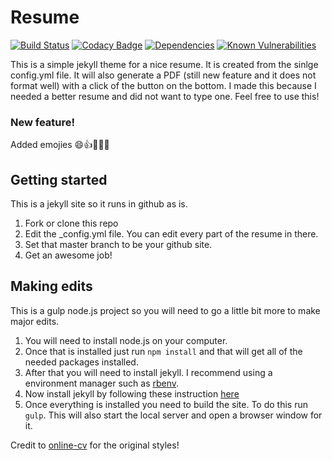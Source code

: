# Resume

[![Build Status](https://travis-ci.org/sonyccd/resume.svg?branch=master)](https://travis-ci.org/sonyccd/resume)
[![Codacy Badge](https://api.codacy.com/project/badge/Grade/c97bb7af2b6e4a449825a9fe307488db)](https://www.codacy.com/app/bwbaze/resume?utm_source=github.com&utm_medium=referral&utm_content=sonyccd/resume&utm_campaign=badger)
[![Dependencies](https://david-dm.org/sonyccd/resume.svg)](https://david-dm.org/sonyccd/resume)
[![Known Vulnerabilities](https://snyk.io/test/github/sonyccd/resume/badge.svg)](https://snyk.io/test/github/sonyccd/resume)

This is a simple jekyll theme for a nice resume. It is created from the sinlge config.yml file. It will also generate a PDF (still new feature and it does not format well) with a click of the button on the bottom. I made this because I needed a better resume and did not want to type one. Feel free to use this!

### New feature!
Added emojies :smile::thumbsup::clap::confetti_ball::tada:

## Getting started
This is a jekyll site so it runs in github as is.

1. Fork or clone this repo
2. Edit the _config.yml file. You can edit every part of the resume in there.
3. Set that master branch to be your github site.
4. Get an awesome job!

## Making edits
This is a gulp node.js project so you will need to go a little bit more to make major edits.

1. You will need to install node.js on your computer. 
2. Once that is installed just run ```npm install``` and that will get all of the needed packages installed.
3. After that you will need to install jekyll. I recommend using a environment manager such as [rbenv](https://github.com/rbenv/rbenv).
4. Now install jekyll by following these instruction [here](https://jekyllrb.com/docs/installation/)
5. Once everything is installed you need to build the site. To do this run ```gulp```. This will also start the local server and open a browser window for it.

Credit to [online-cv](https://github.com/sharu725/online-cv) for the original styles!
